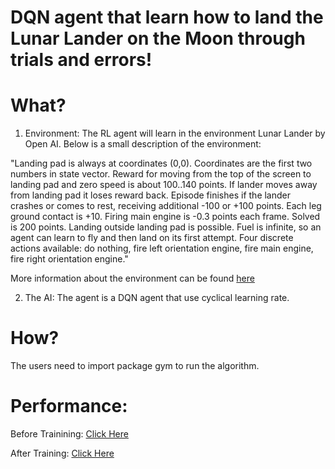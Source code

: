 # DQN agent that learn how to land the Lunar Lander on the Moon through trials and errors!

# What? 

1. Environment: 
The RL agent will learn in the environment Lunar Lander by Open AI. Below is a small description of the environment: 

"Landing pad is always at coordinates (0,0). Coordinates are the first two numbers in state vector. Reward for moving from the top of the screen to landing pad and zero speed is about 100..140 points. If lander moves away from landing pad it loses reward back. Episode finishes if the lander crashes or comes to rest, receiving additional -100 or +100 points. Each leg ground contact is +10. Firing main engine is -0.3 points each frame. Solved is 200 points. Landing outside landing pad is possible. Fuel is infinite, so an agent can learn to fly and then land on its first attempt. Four discrete actions available: do nothing, fire left orientation engine, fire main engine, fire right orientation engine." 

More information about the environment can be found [here](https://gym.openai.com/envs/LunarLander-v2/)

2. The AI: 
The agent is a DQN agent that use cyclical learning rate. 

# How? 

The users need to import package gym to run the algorithm. 

# Performance:

Before Trainining: [Click Here](https://youtu.be/j1jusWqi4eA/)

After Training: [Click Here](https://www.youtube.com/watch?v=q24c_dQowF0/)


